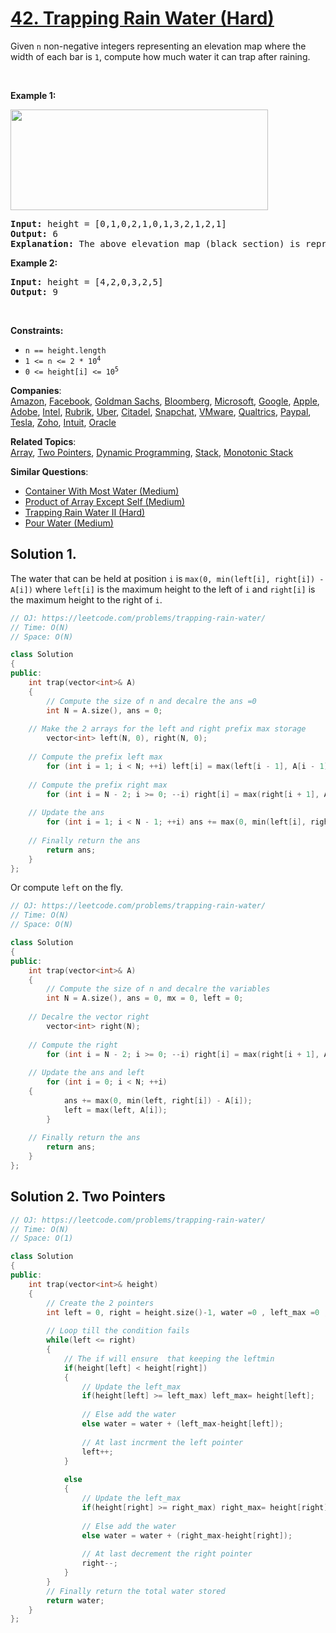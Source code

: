 # [42. Trapping Rain Water (Hard)](https://leetcode.com/problems/trapping-rain-water/)

<p>Given <code>n</code> non-negative integers representing an elevation map where the width of each bar is <code>1</code>, compute how much water it can trap after raining.</p>

<p>&nbsp;</p>
<p><strong>Example 1:</strong></p>
<img src="https://assets.leetcode.com/uploads/2018/10/22/rainwatertrap.png" style="width: 412px; height: 161px;">
<pre><strong>Input:</strong> height = [0,1,0,2,1,0,1,3,2,1,2,1]
<strong>Output:</strong> 6
<strong>Explanation:</strong> The above elevation map (black section) is represented by array [0,1,0,2,1,0,1,3,2,1,2,1]. In this case, 6 units of rain water (blue section) are being trapped.
</pre>

<p><strong>Example 2:</strong></p>

<pre><strong>Input:</strong> height = [4,2,0,3,2,5]
<strong>Output:</strong> 9
</pre>

<p>&nbsp;</p>
<p><strong>Constraints:</strong></p>

<ul>
	<li><code>n == height.length</code></li>
	<li><code>1 &lt;= n &lt;= 2 * 10<sup>4</sup></code></li>
	<li><code>0 &lt;= height[i] &lt;= 10<sup>5</sup></code></li>
</ul>


**Companies**:  
[Amazon](https://leetcode.com/company/amazon), [Facebook](https://leetcode.com/company/facebook), [Goldman Sachs](https://leetcode.com/company/goldman-sachs), [Bloomberg](https://leetcode.com/company/bloomberg), [Microsoft](https://leetcode.com/company/microsoft), [Google](https://leetcode.com/company/google), [Apple](https://leetcode.com/company/apple), [Adobe](https://leetcode.com/company/adobe), [Intel](https://leetcode.com/company/intel), [Rubrik](https://leetcode.com/company/rubrik), [Uber](https://leetcode.com/company/uber), [Citadel](https://leetcode.com/company/citadel), [Snapchat](https://leetcode.com/company/snapchat), [VMware](https://leetcode.com/company/vmware), [Qualtrics](https://leetcode.com/company/qualtrics), [Paypal](https://leetcode.com/company/paypal), [Tesla](https://leetcode.com/company/tesla), [Zoho](https://leetcode.com/company/zoho), [Intuit](https://leetcode.com/company/intuit), [Oracle](https://leetcode.com/company/oracle)

**Related Topics**:  
[Array](https://leetcode.com/tag/array/), [Two Pointers](https://leetcode.com/tag/two-pointers/), [Dynamic Programming](https://leetcode.com/tag/dynamic-programming/), [Stack](https://leetcode.com/tag/stack/), [Monotonic Stack](https://leetcode.com/tag/monotonic-stack/)

**Similar Questions**:
* [Container With Most Water (Medium)](https://leetcode.com/problems/container-with-most-water/)
* [Product of Array Except Self (Medium)](https://leetcode.com/problems/product-of-array-except-self/)
* [Trapping Rain Water II (Hard)](https://leetcode.com/problems/trapping-rain-water-ii/)
* [Pour Water (Medium)](https://leetcode.com/problems/pour-water/)

## Solution 1.

The water that can be held at position `i` is `max(0, min(left[i], right[i]) - A[i])` where `left[i]` is the maximum height to the left of `i` and `right[i]` is the maximum height to the right of `i`.

```cpp
// OJ: https://leetcode.com/problems/trapping-rain-water/
// Time: O(N)
// Space: O(N)

class Solution 
{
public:
    int trap(vector<int>& A) 
    {
    	// Compute the size of n and decalre the ans =0
    	int N = A.size(), ans = 0;
	
	// Make the 2 arrays for the left and right prefix max storage
        vector<int> left(N, 0), right(N, 0);
	
	// Compute the prefix left max
        for (int i = 1; i < N; ++i) left[i] = max(left[i - 1], A[i - 1]);
	
	// Compute the prefix right max
        for (int i = N - 2; i >= 0; --i) right[i] = max(right[i + 1], A[i + 1]);
	
	// Update the ans 
        for (int i = 1; i < N - 1; ++i) ans += max(0, min(left[i], right[i]) - A[i]);
	
	// Finally return the ans
        return ans;
    }
};
```

Or compute `left` on the fly.

```cpp
// OJ: https://leetcode.com/problems/trapping-rain-water/
// Time: O(N)
// Space: O(N)

class Solution 
{
public:
    int trap(vector<int>& A) 
    {
    	// Compute the size of n and decalre the variables
    	int N = A.size(), ans = 0, mx = 0, left = 0;
	
	// Decalre the vector right
        vector<int> right(N);
	
	// Compute the right
        for (int i = N - 2; i >= 0; --i) right[i] = max(right[i + 1], A[i + 1]);
	
	// Update the ans and left
        for (int i = 0; i < N; ++i)
	{
            ans += max(0, min(left, right[i]) - A[i]);
            left = max(left, A[i]);
        }
	
	// Finally return the ans
        return ans;
    }
};
```


## Solution 2. Two Pointers


```cpp
// OJ: https://leetcode.com/problems/trapping-rain-water/
// Time: O(N)
// Space: O(1)

class Solution 
{
public:
    int trap(vector<int>& height) 
    {
        // Create the 2 pointers
        int left = 0, right = height.size()-1, water =0 , left_max =0 , right_max =0;
        
        // Loop till the condition fails
        while(left <= right)
        {
            // The if will ensure  that keeping the leftmin
            if(height[left] < height[right])
            {
                // Update the left_max
                if(height[left] >= left_max) left_max= height[left];
                
                // Else add the water 
                else water = water + (left_max-height[left]);
                    
                // At last incrment the left pointer
                left++;
            }
            
            else
            {
                // Update the left_max
                if(height[right] >= right_max) right_max= height[right];
                
                // Else add the water 
                else water = water + (right_max-height[right]);
                    
                // At last decrement the right pointer
                right--;
            }
        }
        // Finally return the total water stored
        return water;
    }
};
```
